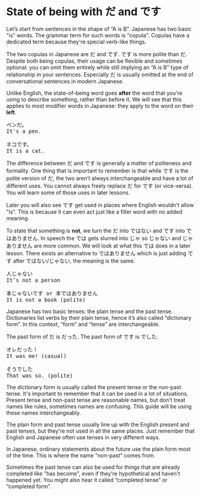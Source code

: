 # State of being with だ and です

Let’s start from sentences in the shape of “A is B”. Japanese has two basic "is" words. The grammar term for such words is "copula". Copulas have a dedicated term because they're special verb-like things.

The two copulas in Japanese are だ and です. です is more polite than だ. Despite both being copulas, their usage can be flexible and sometimes optional: you can omit them entirely while still implying an “A is B” type of relationship in your sentences. Especially だ is usually omitted at the end of conversational sentences in modern Japanese.

Unlike English, the state-of-being word goes **after** the word that you're using to describe something, rather than before it. We will see that this applies to most modifier words in Japanese: they apply to the word on their **left**.

<pre>
ペンだ。
It's a pen.

ネコです。
It is a cat.
</pre>

The difference between だ and です is generally a matter of politeness and formality. One thing that is important to remember is that while です is the polite version of だ, the two aren’t always interchangeable and have a lot of different uses. You cannot always freely replace だ for です (or vice-versa). You will learn some of those uses in later lessons.

Later you will also see です get used in places where English wouldn't allow "is". This is because it can even act just like a filler word with no added meaning.

To state that something is **not**, we turn the だ into ではない and です into ではありません. In speech the では gets slurred into じゃ so じゃない and じゃありません are more common. We will look at what this では does in a later lesson. There exists an alternative to ではありません which is just adding です after ではない/じゃない, the meaning is the same.

<pre>
人じゃない
It’s not a person

本じゃないです or 本ではありません 
It is not a book (polite)
</pre>

Japanese has two basic tenses: the plain tense and the past tense. Dictionaries list verbs by their plain tense, hence it’s also called “dictionary form”. In this context, “form” and “tense” are interchangeable. 

The past form of だ is だった. The past form of です is でした.

<pre>
オレだった！ 
It was me! (casual)

そうでした
That was so. (polite)
</pre>

The dictionary form is usually called the present tense or the non-past tense. It's important to remember that it can be used in a lot of situations. Present tense and non-past tense are reasonable names, but don't treat names like rules, sometimes names are confusing. This guide will be using these names interchangeably.

The plain form and past tense usually line up with the English present and past tenses, but they're not used in all the same places. Just remember that English and Japanese often use tenses in very different ways.

In Japanese, ordinary statements about the future use the plain form most of the time. This is where the name "non-past" comes from.

Sometimes the past tense can also be used for things that are already completed like "has become", even if they're hypothetical and haven't happened yet. You might also hear it called “completed tense” or “completed form”. 